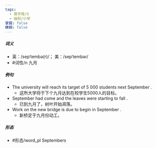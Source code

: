 ```yaml
---
tags:
  - 首字母/S
  - 级别/小学
掌握: false
模糊: false
---
```

##### 词义
- 英：/sepˈtembə(r)/； 美：/sepˈtembər/
- #词性/n  九月
##### 例句
- The university will reach its target of 5 000 students next September .
	- 这所大学将于下个九月达到在校学生5000人的目标。
- September had come and the leaves were starting to fall .
	- 已到九月了，树叶开始凋落。
- Work on the new bridge is due to begin in September .
	- 新桥定于九月份动工。
##### 形态
- #形态/word_pl Septembers
